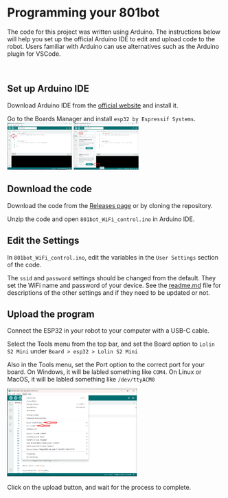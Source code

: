 # Programming your 801bot

The code for this project was written using Arduino. The instructions below will help you set up the official Arduino IDE to edit and upload code to the robot. Users familiar with Arduino can use alternatives such as the Arduino plugin for VSCode.

&nbsp;

## Set up Arduino IDE

Download Arduino IDE from the [official website](https://www.arduino.cc/en/software) and install it.

Go to the Boards Manager and install `esp32 by Espressif Systems`.  
[<img src="Images/install-1.png" width="30%" />](Images/install-1.png) [<img src="Images/install-2.png" width="30%" />](Images/install-2.png)


## Download the code

Download the code from the [Releases page](#) or by cloning the repository.

Unzip the code and open `801bot_WiFi_control.ino` in Arduino IDE.

## Edit the Settings

In `801bot_WiFi_control.ino`, edit the variables in the `User Settings` section of the code. 

The `ssid` and `password` settings should be changed from the default. They set the WiFi name and password of your device.
See the [readme.md](../Code/801bot_WiFi_control/readme.md) file for descriptions of the other settings and if they need to be updated or not.

## Upload the program

Connect the ESP32 in your robot to your computer with a USB-C cable. 

Select the Tools menu from the top bar, and set the Board option to `Lolin S2 Mini` under `Board > esp32 > Lolin S2 Mini`

Also in the Tools menu, set the Port option to the correct port for your board. On Windows, it will be labled something like `COM4`. On Linux or MacOS, it will be labled something like `/dev/ttyACM0`

[<img src="Images/upload-1.png" width="60%" />](Images/upload-1.png)

Click on the upload button, and wait for the process to complete.
